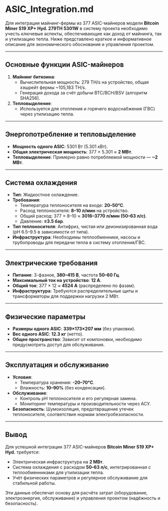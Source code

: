 # ASIC_Integration.md

Для интеграции майнинг-фермы из 377 ASIC-майнеров модели **Bitcoin Miner S19 XP+ Hyd. 279TH 5301W** в систему проекта необходимо учесть ключевые аспекты, обеспечивающие как доход от майнинга, так и утилизацию тепла. Ниже представлено краткое и информативное описание для экономического обоснования и управления проектом.

---

## Основные функции ASIC-майнеров
1. **Майнинг биткоина**:  
   - Вычислительная мощность: 279 TH/s на устройство, общая хэшрейт фермы ~105,183 TH/s.  
   - Генерация дохода за счёт добычи BTC/BCH/BSV (алгоритм SHA256).  
2. **Тепловыделение**:  
   - Используется для отопления и горячего водоснабжения (ГВС) через утилизацию тепла.

---

## Энергопотребление и тепловыделение
- **Мощность одного ASIC**: 5301 Вт (5.301 кВт).  
- **Общая электрическая мощность**: 377 × 5.301 ≈ **2 МВт**.  
- **Тепловыделение**: Примерно равно потребляемой мощности — **~2 МВт**.

---

## Система охлаждения
- **Тип**: Жидкостное охлаждение.  
- **Требования**:  
  - Температура теплоносителя на входе: **20–50°C**.  
  - Расход теплоносителя: **8–10 л/мин** на устройство.  
  - Общий расход: 377 × 8–10 ≈ **3016–3770 л/мин (50–63 л/с)**.  
  - Давление: **≤3.5 бар**.  
- **Тип теплоносителя**: Антифриз, чистая или деионизированная вода (pH 6.5–9.5 в зависимости от типа).  
- **Инфраструктура**: Необходимы теплообменники, насосы и трубопроводы для передачи тепла в систему отопления/ГВС.

---

## Электрические требования
- **Питание**: 3-фазное, **380–415 В**, частота **50–60 Гц**.  
- **Максимальный ток на устройство**: **12 А**.  
- **Общий ток**: 377 × 12 ≈ **4524 А** (распределено по фазам).  
- **Инфраструктура**: Требуются распределительные щиты и трансформаторы для поддержки нагрузки 2 МВт.

---

## Физические параметры
- **Размеры одного ASIC**: **339×173×207 мм** (без упаковки).  
- **Вес одного ASIC**: **12.3 кг** (нетто).  
- **Общее пространство**: Зависит от компоновки, необходимо предусмотреть доступ для обслуживания.

---

## Эксплуатация и обслуживание
- **Условия**:  
  - Температура хранения: **-20–70°C**.  
  - Влажность: **10–90%** (без конденсации).  
- **Обслуживание**:  
  - Контроль pH теплоносителя и его регулярная замена.  
  - Мониторинг температуры и производительности через АСУ.  
- **Безопасность**: Шумоизоляция, предотвращение утечек теплоносителя, соответствие нормам электробезопасности.

---

## Вывод
Для успешной интеграции 377 ASIC-майнеров **Bitcoin Miner S19 XP+ Hyd.** требуется:  
- Электрическая инфраструктура на **2 МВт**.  
- Система охлаждения с расходом **50–63 л/с**, интегрированная с теплообменниками для утилизации тепла.  
- Учёт физических параметров и регулярное обслуживание для стабильной работы.  

Эти данные обеспечат основу для расчёта затрат (оборудование, электроэнергия, обслуживание) и управления проектом (надёжность и безопасность).